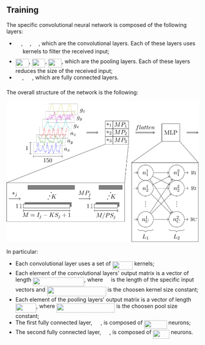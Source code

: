 ## Training

The specific convolutional neural network is composed of the following layers:

- <img src="svgs/59eade25fc346af563e897d3eb8e1651.svg?invert_in_darkmode" align=middle width=14.771756999999988pt height=15.296829900000011pt/>, <img src="svgs/34b59bc9c01ed8321674afcb30320f74.svg?invert_in_darkmode" align=middle width=14.771756999999988pt height=15.296829900000011pt/>, <img src="svgs/69b95110f4cd6a8dd9e728f29c94cc36.svg?invert_in_darkmode" align=middle width=14.771756999999988pt height=15.296829900000011pt/>, which are the convolutional layers. Each of these layers uses <img src="svgs/d6328eaebbcd5c358f426dbea4bdbf70.svg?invert_in_darkmode" align=middle width=15.13700594999999pt height=22.465723500000017pt/> kernels to filter the received input;
- <img src="svgs/968584ab74f9fd823ce245a469682401.svg?invert_in_darkmode" align=middle width=34.84590944999999pt height=22.465723500000017pt/>, <img src="svgs/5760f187ce6326abd9a762a190569e01.svg?invert_in_darkmode" align=middle width=34.84590944999999pt height=22.465723500000017pt/>, <img src="svgs/b8c6e1bb7a92cddb5d91be9300da6618.svg?invert_in_darkmode" align=middle width=34.84590944999999pt height=22.465723500000017pt/>, which are the pooling layers. Each of these layers reduces the size of the received input;
- <img src="svgs/929ed909014029a206f344a28aa47d15.svg?invert_in_darkmode" align=middle width=17.73978854999999pt height=22.465723500000017pt/>, <img src="svgs/4327ea69d9c5edcc8ddaf24f1d5b47e4.svg?invert_in_darkmode" align=middle width=17.73978854999999pt height=22.465723500000017pt/>, which are fully connected layers.

The overall structure of the network is the following:

<p align="center">
  <img width="650" src="svgs/convolutional_neural_network.svg" />
</p>

In particular:

- Each convolutional layer uses a set of <img src="svgs/ed311fe6d679fe024f6701fc8f158e65.svg?invert_in_darkmode" align=middle width=53.49304949999999pt height=22.465723500000017pt/> kernels;
- Each element of the convolutional layers' output matrix is a vector of length <img src="svgs/d612794104394c6d9670a9dbcc29b251.svg?invert_in_darkmode" align=middle width=134.35471994999997pt height=22.465723500000017pt/>, where <img src="svgs/e199a3f3e8cbb1a900d72c03cfbc1883.svg?invert_in_darkmode" align=middle width=13.33055954999999pt height=22.465723500000017pt/> is the length of the specific input vectors and <img src="svgs/0f27fdb0794e45ecf6e4e1cedf41fbc4.svg?invert_in_darkmode" align=middle width=154.9219848pt height=24.65753399999998pt/> is the choosen kernel size constant;
- Each element of the pooling layers' output matrix is a vector of length <img src="svgs/bb78f6da7ec4f4aec4a3a2c962699bcf.svg?invert_in_darkmode" align=middle width=54.066886499999995pt height=24.65753399999998pt/>, where <img src="svgs/5a17dd16e6a3242223e94902c265b340.svg?invert_in_darkmode" align=middle width=152.62175609999997pt height=24.65753399999998pt/> is the choosen pool size constant;
- The first fully connected layer, <img src="svgs/929ed909014029a206f344a28aa47d15.svg?invert_in_darkmode" align=middle width=17.73978854999999pt height=22.465723500000017pt/>, is composed of <img src="svgs/1526e5aded7ca1842ff9ec0baafda054.svg?invert_in_darkmode" align=middle width=59.591198699999985pt height=22.465723500000017pt/> neurons;
- The second fully connected layer, <img src="svgs/4327ea69d9c5edcc8ddaf24f1d5b47e4.svg?invert_in_darkmode" align=middle width=17.73978854999999pt height=22.465723500000017pt/>, is composed of <img src="svgs/380e6fd85b60a4f7433079072e4276db.svg?invert_in_darkmode" align=middle width=43.06147724999999pt height=22.465723500000017pt/> neurons.